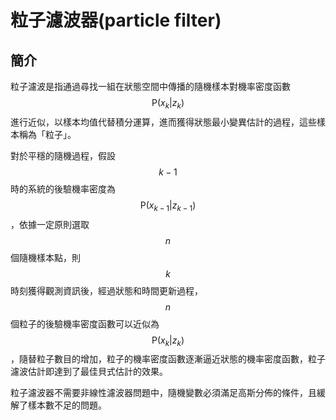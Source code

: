 # 粒子濾波器(particle filter)

## 簡介

粒子濾波是指通過尋找一組在狀態空間中傳播的隨機樣本對機率密度函數$$\mathrm{P}(x_k|z_k)$$進行近似，以樣本均值代替積分運算，進而獲得狀態最小變異估計的過程，這些樣本稱為「粒子」。

對於平穩的隨機過程，假設$$k-1$$​時的系統的後驗機率密度為$$\mathrm{P}(x_{k-1}|z_{k-1})$$，依據一定原則選取$$n$$​個隨機樣本點，則$$k$$​時刻獲得觀測資訊後，經過狀態和時間更新過程，$$n$$​個粒子的後驗機率密度函數可以近似為$$\mathrm{P}(x_k|z_k)$$，隨替粒子數目的增加，粒子的機率密度函數逐漸逼近狀態的機率密度函數，粒子濾波估計即達到了最佳貝式估計的效果。

粒子濾波器不需要非線性濾波器問題中，隨機變數必須滿足高斯分佈的條件，且緩解了樣本數不足的問題。

